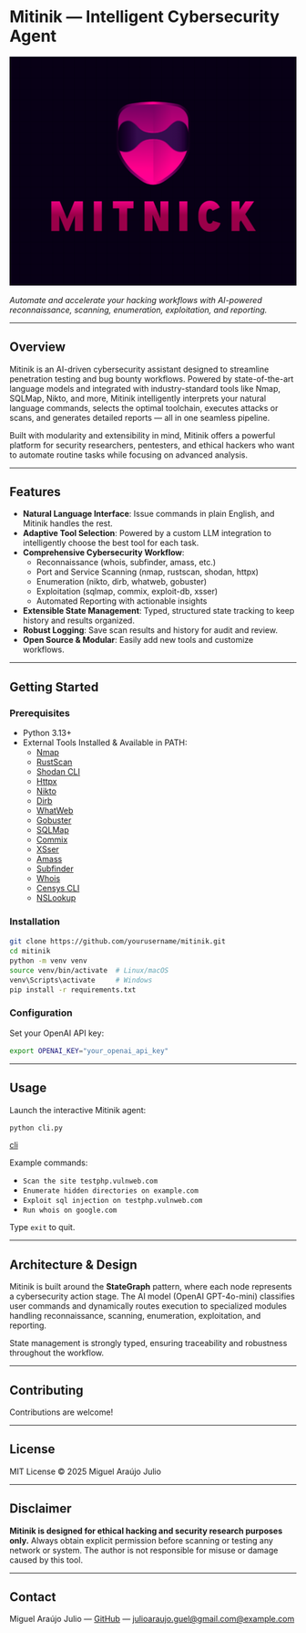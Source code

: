 # Mitinik — Intelligent Cybersecurity Agent

![Mitinik Logo](img2.png) 

*Automate and accelerate your hacking workflows with AI-powered reconnaissance, scanning, enumeration, exploitation, and reporting.*

---

## Overview

Mitinik is an AI-driven cybersecurity assistant designed to streamline penetration testing and bug bounty workflows. Powered by state-of-the-art language models and integrated with industry-standard tools like Nmap, SQLMap, Nikto, and more, Mitinik intelligently interprets your natural language commands, selects the optimal toolchain, executes attacks or scans, and generates detailed reports — all in one seamless pipeline.

Built with modularity and extensibility in mind, Mitinik offers a powerful platform for security researchers, pentesters, and ethical hackers who want to automate routine tasks while focusing on advanced analysis.

---

## Features

- **Natural Language Interface**: Issue commands in plain English, and Mitinik handles the rest.
- **Adaptive Tool Selection**: Powered by a custom LLM integration to intelligently choose the best tool for each task.
- **Comprehensive Cybersecurity Workflow**:
  - Reconnaissance (whois, subfinder, amass, etc.)
  - Port and Service Scanning (nmap, rustscan, shodan, httpx)
  - Enumeration (nikto, dirb, whatweb, gobuster)
  - Exploitation (sqlmap, commix, exploit-db, xsser)
  - Automated Reporting with actionable insights
- **Extensible State Management**: Typed, structured state tracking to keep history and results organized.
- **Robust Logging**: Save scan results and history for audit and review.
- **Open Source & Modular**: Easily add new tools and customize workflows.

---

## Getting Started

### Prerequisites

- Python 3.13+
- External Tools Installed & Available in PATH:
  - [Nmap](https://nmap.org/)
  - [RustScan](https://github.com/RustScan/RustScan)
  - [Shodan CLI](https://cli.shodan.io/)
  - [Httpx](https://github.com/projectdiscovery/httpx)
  - [Nikto](https://cirt.net/Nikto2)
  - [Dirb](https://github.com/v0re/dirb)
  - [WhatWeb](https://github.com/urbanadventurer/WhatWeb)
  - [Gobuster](https://github.com/OJ/gobuster)
  - [SQLMap](https://sqlmap.org/)
  - [Commix](https://commixproject.com/)
  - [XSser](https://xsser.03c8.net/)
  - [Amass](https://github.com/OWASP/Amass)
  - [Subfinder](https://github.com/projectdiscovery/subfinder)
  - [Whois](https://linux.die.net/man/1/whois)
  - [Censys CLI](https://censys.io/)
  - [NSLookup](https://linux.die.net/man/1/nslookup)

### Installation

```bash
git clone https://github.com/yourusername/mitinik.git
cd mitinik
python -m venv venv
source venv/bin/activate  # Linux/macOS
venv\Scripts\activate     # Windows
pip install -r requirements.txt
````

### Configuration

Set your OpenAI API key:

```bash
export OPENAI_KEY="your_openai_api_key"
```

---

## Usage

Launch the interactive Mitinik agent:

```bash
python cli.py
```

[cli](img_mitinik.png)

Example commands:

* `Scan the site testphp.vulnweb.com`
* `Enumerate hidden directories on example.com`
* `Exploit sql injection on testphp.vulnweb.com`
* `Run whois on google.com`

Type `exit` to quit.

---

## Architecture & Design

Mitinik is built around the **StateGraph** pattern, where each node represents a cybersecurity action stage. The AI model (OpenAI GPT-4o-mini) classifies user commands and dynamically routes execution to specialized modules handling reconnaissance, scanning, enumeration, exploitation, and reporting.

State management is strongly typed, ensuring traceability and robustness throughout the workflow.

---

## Contributing

Contributions are welcome!

---

## License

MIT License © 2025 Miguel Araújo Julio

---

## Disclaimer

**Mitinik is designed for ethical hacking and security research purposes only.** Always obtain explicit permission before scanning or testing any network or system. The author is not responsible for misuse or damage caused by this tool.

---

## Contact

Miguel Araújo Julio — [GitHub](https://github.com/Miguell-J) — [julioaraujo.guel@gmail.com@example.com](mailto:julioaraujo.guel@gmail.com@example.com)